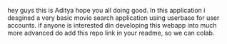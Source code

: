 hey guys this is Aditya
hope you all doing good.
 In this application i desgined a very basic movie search application using userbase for user accounts.
 if anyone is interested din developing this webapp into much more advanced do add this repo link in your readme, so we can colab.
